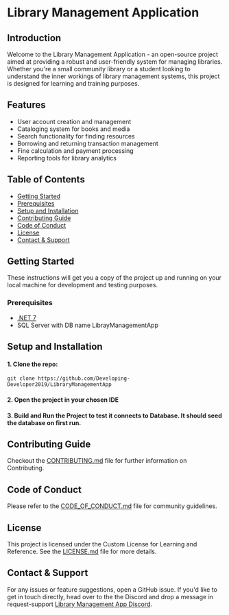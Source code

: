 # Library Management Application

## Introduction
Welcome to the Library Management Application - an open-source project aimed at providing a robust and user-friendly system for managing libraries. Whether you're a small community library or a student looking to understand the inner workings of library management systems, this project is designed for learning and training purposes.

## Features
- User account creation and management
- Cataloging system for books and media
- Search functionality for finding resources
- Borrowing and returning transaction management
- Fine calculation and payment processing
- Reporting tools for library analytics

## Table of Contents
- [Getting Started](#getting-started)
- [Prerequisites](#prerequisites)
- [Setup and Installation](#setup-and-installation)
- [Contributing Guide](#contributing-guide)
- [Code of Conduct](#code-of-conduct)
- [License](#license)
- [Contact & Support](#contact--support)

## Getting Started
These instructions will get you a copy of the project up and running on your local machine for development and testing purposes.

### Prerequisites
- [.NET 7](https://dotnet.microsoft.com/en-us/download/dotnet/7.0)
- SQL Server with DB name LibrayManagementApp

## Setup and Installation

#### 1. Clone the repo:
   ```
   git clone https://github.com/Developing-Developer2019/LibraryManagementApp
   ```
#### 2. Open the project in your chosen IDE
#### 3. Build and Run the Project to test it connects to Database. It should seed the database on first run.

## Contributing Guide
Checkout the [CONTRIBUTING.md](https://github.com/Developing-Developer2019/LibraryManagementApp/blob/master/CONTRIBUTING.md) file for further information on Contributing.

## Code of Conduct
Please refer to the [CODE_OF_CONDUCT.md](https://github.com/Developing-Developer2019/LibraryManagementApp/blob/master/CODE_OF_CONDUCT.md) file for community guidelines.

## License
This project is licensed under the Custom License for Learning and Reference. See the [LICENSE.md](https://github.com/Developing-Developer2019/LibraryManagementApp/blob/master/LICENSE.md) file for more details.

## Contact & Support
For any issues or feature suggestions, open a GitHub issue. If you'd like to get in touch directly, head over to the the Discord and drop a message in request-support [Library Management App Discord](https://discord.gg/rUj2q9Er).
